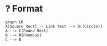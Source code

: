 # ? Format

```mermaid
graph LR
A[Square Rect] -- Link text --> B((Circle))
A --> C(Round Rect)
B --> D{Rhombus}
C --> D
```